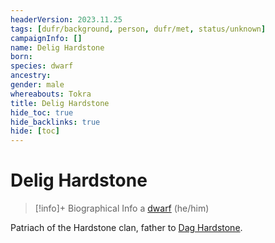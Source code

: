 ```yaml
---
headerVersion: 2023.11.25
tags: [dufr/background, person, dufr/met, status/unknown]
campaignInfo: []
name: Delig Hardstone
born:
species: dwarf
ancestry:
gender: male
whereabouts: Tokra
title: Delig Hardstone
hide_toc: true
hide_backlinks: true
hide: [toc]
---
```

# Delig Hardstone
>[!info]+ Biographical Info
> a [dwarf](<../../species/children-of-the-embodied-gods/dwarves/dwarves.md>) (he/him)
>> 

Patriach of the Hardstone clan, father to [Dag Hardstone](<./dag-hardstone.md>). 